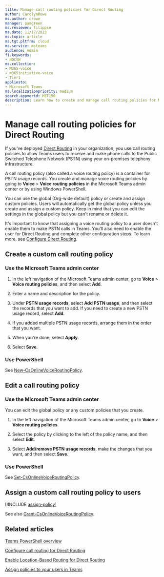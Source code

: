 ```yaml
---
title: Manage call routing policies for Direct Routing
author: CarolynRowe
ms.author: crowe
manager: pamgreen
ms.reviewer: filippse
ms.date: 11/17/2023
ms.topic: article
ms.tgt.pltfrm: cloud
ms.service: msteams
audience: Admin
f1.keywords:
- NOCSH
ms.collection: 
- M365-voice
- m365initiative-voice
- Tier1
appliesto: 
- Microsoft Teams
ms.localizationpriority: medium
search.appverid: MET150
description: Learn how to create and manage call routing policies for Microsoft Teams Direct Routing. 
---
```


# Manage call routing policies for Direct Routing

If you've deployed [Direct Routing](direct-routing-landing-page.md) in your organization, you use call routing policies to allow Teams users to receive and make phone calls to the Public Switched Telephone Network (PSTN) using your on-premises telephony infrastructure.

A call routing policy (also called a voice routing policy) is a container for PSTN usage records. You create and manage voice routing policies by going to **Voice** > **Voice routing policies** in the Microsoft Teams admin center or by using Windows PowerShell.

You can use the global (Org-wide default) policy or create and assign custom policies. Users will automatically get the global policy unless you create and assign a custom policy. Keep in mind that you can edit the settings in the global policy but you can't rename or delete it.

It's important to know that assigning a voice routing policy to a user doesn't enable them to make PSTN calls in Teams. You'll also need to enable the user for Direct Routing and complete other configuration steps. To learn more, see [Configure Direct Routing](direct-routing-configure.md).

## Create a custom call routing policy

### Use the Microsoft Teams admin center

1. In the left navigation of the Microsoft Teams admin center, go to **Voice** > **Voice routing policies**, and then select **Add**.<br>

2. Enter a name and description for the policy.

3. Under **PSTN usage records**, select **Add PSTN usage**, and then select the records that you want to add. If you need to create a new PSTN usage record, select **Add**.

4. If you added multiple PSTN usage records, arrange them in the order that you want.
5. When you're done, select **Apply**.

6. Select **Save**.

### Use PowerShell

See [New-CsOnlineVoiceRoutingPolicy](/powershell/module/teams/new-csonlinevoiceroutingpolicy).

## Edit a call routing policy

### Use the Microsoft Teams admin center

You can edit the global policy or any custom policies that you create.

1. In the left navigation of the Microsoft Teams admin center, go to **Voice** > **Voice routing policies**.

2. Select the policy by clicking to the left of the policy name, and then select **Edit**.

3. Select **Add/remove PSTN usage records**, make the changes that you want, and then select **Save**.

### Use PowerShell

See [Set-CsOnlineVoiceRoutingPolicy](/powershell/module/teams/set-csonlinevoiceroutingpolicy).

## Assign a custom call routing policy to users

[!INCLUDE [assign-policy](includes/assign-policy.md)]

See also [Grant-CsOnlineVoiceRoutingPolicy](/powershell/module/teams/grant-csonlinevoiceroutingpolicy).

## Related articles

[Teams PowerShell overview](teams-powershell-overview.md)

[Configure call routing for Direct Routing](direct-routing-voice-routing.md)

[Enable Location-Based Routing for Direct Routing](location-based-routing-enable.md)

[Assign policies to your users in Teams](policy-assignment-overview.md)
